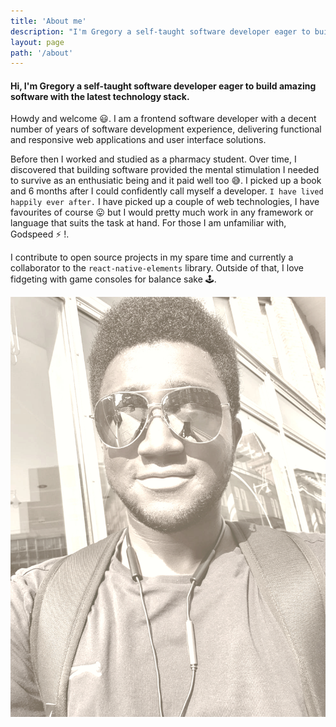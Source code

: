 ```yaml
---
title: 'About me'
description: "I'm Gregory a self-taught software developer eager to build amazing software with the latest technology stack"
layout: page
path: '/about'
---
```


#### Hi, I'm Gregory a self-taught software developer eager to build amazing software with the latest technology stack.

Howdy and welcome 😃. I am a frontend software developer with a decent number of years of software development experience, delivering
functional and responsive web applications and user interface solutions.

Before then I worked and studied as a pharmacy student. Over time, I discovered that building software provided the mental stimulation I needed to survive
as an enthusiatic being and it paid well too 😅. I picked up a book and 6 months after I could confidently call myself a developer. `I have lived happily ever after.`
I have picked up a couple of web technologies, I have favourites of course 😛 but I would pretty much work in any framework or language that suits the task at hand.
For those I am unfamiliar with, Godspeed ⚡️ !.

I contribute to open source projects in my spare time and currently a collaborator to the `react-native-elements` library.
Outside of that, I love fidgeting with game consoles for balance sake 🕹.

![Gregory Assasie](./image.jpg)




